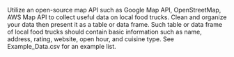 Utilize an open-source map API such as Google Map API, OpenStreetMap, AWS Map API to collect useful data on local food trucks. 
Clean and organize your data then present it as a table or data frame. 
Such table or data frame of local food trucks should contain basic information such as name, address, rating, website, open hour, and cuisine type. See Example_Data.csv for an example list.
